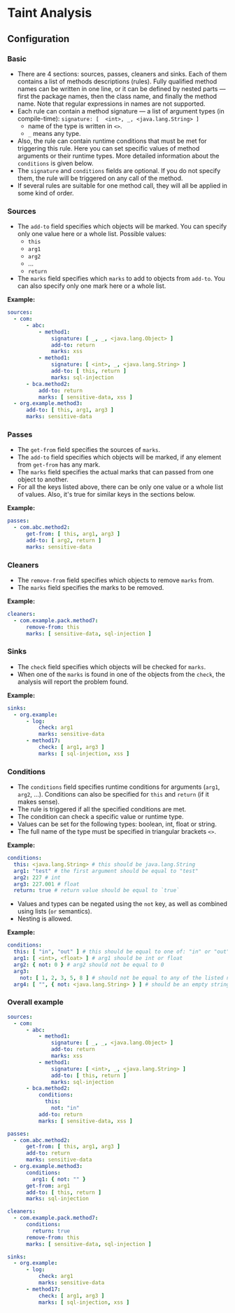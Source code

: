 # Taint Analysis

## Configuration

### Basic

- There are 4 sections: sources, passes, cleaners and sinks. Each of them contains a list of methods descriptions (rules). Fully qualified method names can be written in one line, or it can be defined by nested parts — first the package names, then the class name, and finally the method name. Note that regular expressions in names are not supported.
- Each rule can contain a method signature — a list of argument types (in compile-time): `signature: [  <int>, _, <java.lang.String> ]`
  - name of the type is written in `<>`.
  - `_` means any type.
- Also, the rule can contain runtime conditions that must be met for triggering this rule. Here you can set specific values of method arguments or their runtime types. More detailed information about the `conditions` is given below.
- The `signature` and `conditions` fields are optional. If you do not specify them, the rule will be triggered on any call of the method.
- If several rules are suitable for one method call, they will all be applied in some kind of order.

### Sources

- The `add-to` field specifies which objects will be marked. You can specify only one value here or a whole list. Possible values:
    - `this`
    - `arg1`
    - `arg2`
    - ...
    - `return`
- The `marks` field specifies which `marks` to add to objects from `add-to`. You can also specify only one mark here or a whole list.

**Example:**

```yaml
sources:
  - com:
      - abc:
          - method1:
              signature: [ _, _, <java.lang.Object> ]
              add-to: return
              marks: xss
          - method1:
              signature: [ <int>, _, <java.lang.String> ]
              add-to: [ this, return ]
              marks: sql-injection
      - bca.method2:
          add-to: return
          marks: [ sensitive-data, xss ]
  - org.example.method3:
      add-to: [ this, arg1, arg3 ]
      marks: sensitive-data
```

### Passes

- The `get-from` field specifies the sources of `marks`.
- The `add-to` field specifies which objects will be marked, if any element from `get-from` has any mark.
- The `marks` field specifies the actual marks that can passed from one object to another.
- For all the keys listed above, there can be only one value or a whole list of values. Also, it's true for similar keys in the sections below.

**Example:**

```yaml
passes:
  - com.abc.method2:
      get-from: [ this, arg1, arg3 ]
      add-to: [ arg2, return ]
      marks: sensitive-data
```

### Cleaners

- The `remove-from` field specifies which objects to remove `marks` from.
- The `marks` field specifies the marks to be removed.

**Example:**

```yaml
cleaners:
  - com.example.pack.method7:
      remove-from: this
      marks: [ sensitive-data, sql-injection ]
```

### Sinks

- The `check` field specifies which objects will be checked for `marks`.
- When one of the `marks` is found in one of the objects from the `check`, the analysis will report the problem found.

**Example:**

```yaml
sinks:
  - org.example:
      - log:
          check: arg1
          marks: sensitive-data
      - method17:
          check: [ arg1, arg3 ]
          marks: [ sql-injection, xss ]
```

### Conditions

- The `conditions` field specifies runtime conditions for arguments (`arg1`, `arg2`, ...). Conditions can also be specified for `this` and `return` (if it makes sense).
- The rule is triggered if all the specified conditions are met.
- The condition can check a specific value or runtime type.
- Values can be set for the following types: boolean, int, float or string.
- The full name of the type must be specified in triangular brackets `<>`.

**Example:**

```yaml
conditions:
  this: <java.lang.String> # this should be java.lang.String
  arg1: "test" # the first argument should be equal to "test"
  arg2: 227 # int
  arg3: 227.001 # float
  return: true # return value should be equal to `true`
```

- Values and types can be negated using the `not` key, as well as combined using lists (`or` semantics).
- Nesting is allowed.

**Example:**

```yaml
conditions:
  this: [ "in", "out" ] # this should be equal to one of: "in" or "out"
  arg1: [ <int>, <float> ] # arg1 should be int or float
  arg2: { not: 0 } # arg2 should not be equal to 0
  arg3:
    not: [ 1, 2, 3, 5, 8 ] # should not be equal to any of the listed numbers
  arg4: [ "", { not: <java.lang.String> } ] # should be an empty string or not a string at all
```

### Overall example

```yaml
sources:
  - com:
      - abc:
          - method1:
              signature: [ _, _, <java.lang.Object> ]
              add-to: return
              marks: xss
          - method1:
              signature: [ <int>, _, <java.lang.String> ]
              add-to: [ this, return ]
              marks: sql-injection
      - bca.method2:
          conditions:
            this:
              not: "in"
          add-to: return
          marks: [ sensitive-data, xss ]

passes:
  - com.abc.method2:
      get-from: [ this, arg1, arg3 ]
      add-to: return
      marks: sensitive-data
  - org.example.method3:
      conditions:
        arg1: { not: "" }
      get-from: arg1
      add-to: [ this, return ]
      marks: sql-injection

cleaners:
  - com.example.pack.method7:
      conditions:
        return: true
      remove-from: this
      marks: [ sensitive-data, sql-injection ]

sinks:
  - org.example:
      - log:
          check: arg1
          marks: sensitive-data
      - method17:
          check: [ arg1, arg3 ]
          marks: [ sql-injection, xss ]
```